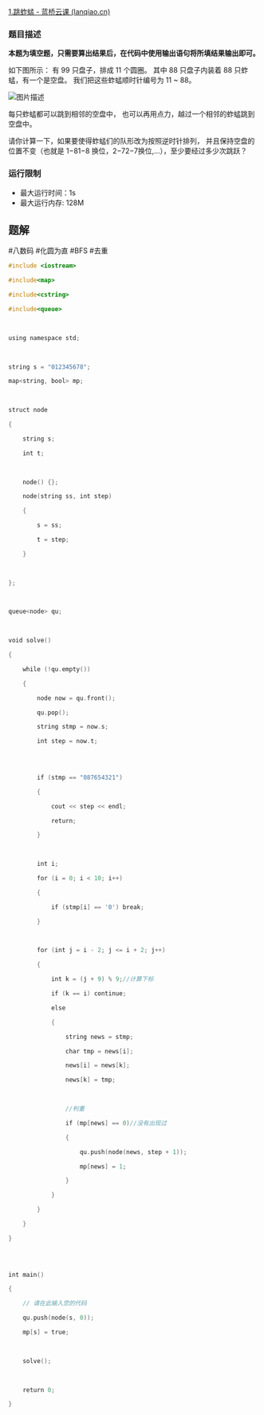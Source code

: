 [1.跳蚱蜢 - 蓝桥云课 (lanqiao.cn)](https://www.lanqiao.cn/problems/642/learning/?page=1&first_category_id=1&problem_id=642)

### 题目描述

**本题为填空题，只需要算出结果后，在代码中使用输出语句将所填结果输出即可。**

如下图所示： 有 99 只盘子，排成 11 个圆圈。 其中 88 只盘子内装着 88 只蚱蜢，有一个是空盘。 我们把这些蚱蜢顺时针编号为 11 ~ 88。

![图片描述](https://doc.shiyanlou.com/courses/uid1580206-20210317-1615963722953)

每只蚱蜢都可以跳到相邻的空盘中， 也可以再用点力，越过一个相邻的蚱蜢跳到空盘中。

请你计算一下，如果要使得蚱蜢们的队形改为按照逆时针排列， 并且保持空盘的位置不变（也就是 1−81−8 换位，2−72−7换位,...），至少要经过多少次跳跃？

### 运行限制

- 最大运行时间：1s
- 最大运行内存: 128M

## 题解

#八数码 #化圆为直 #BFS #去重

```cpp
#include <iostream>

#include<map>

#include<cstring>

#include<queue>

  

using namespace std;

  

string s = "012345678";

map<string, bool> mp;

  

struct node

{

    string s;

    int t;

  

    node() {};

    node(string ss, int step)

    {

        s = ss;

        t = step;

    }

  

};

  

queue<node> qu;

  

void solve()

{

    while (!qu.empty())

    {

        node now = qu.front();

        qu.pop();

        string stmp = now.s;

        int step = now.t;

  
  

        if (stmp == "087654321")

        {

            cout << step << endl;

            return;

        }

  

        int i;

        for (i = 0; i < 10; i++)

        {

            if (stmp[i] == '0') break;

        }

  

        for (int j = i - 2; j <= i + 2; j++)

        {

            int k = (j + 9) % 9;//计算下标

            if (k == i) continue;

            else

            {

                string news = stmp;

                char tmp = news[i];

                news[i] = news[k];

                news[k] = tmp;

  

                //判重

                if (mp[news] == 0)//没有出现过

                {

                    qu.push(node(news, step + 1));

                    mp[news] = 1;

                }

            }

        }

    }

}

  
  

int main()

{

    // 请在此输入您的代码

    qu.push(node(s, 0));

    mp[s] = true;

  

    solve();

  

    return 0;

}
```
